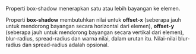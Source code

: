 Properti box-shadow menerapkan satu atau lebih bayangan ke elemen.



Properti **box-shadow** membutuhkan nilai untuk **offset-x** \(seberapa jauh untuk mendorong bayangan secara horizontal dari elemen\), **offset-y** \(seberapa jauh untuk mendorong bayangan secara vertikal dari elemen\), blur-radius, spread-radius dan warna nilai, dalam urutan itu. Nilai-nilai blur-radius dan spread-radius adalah opsional.

